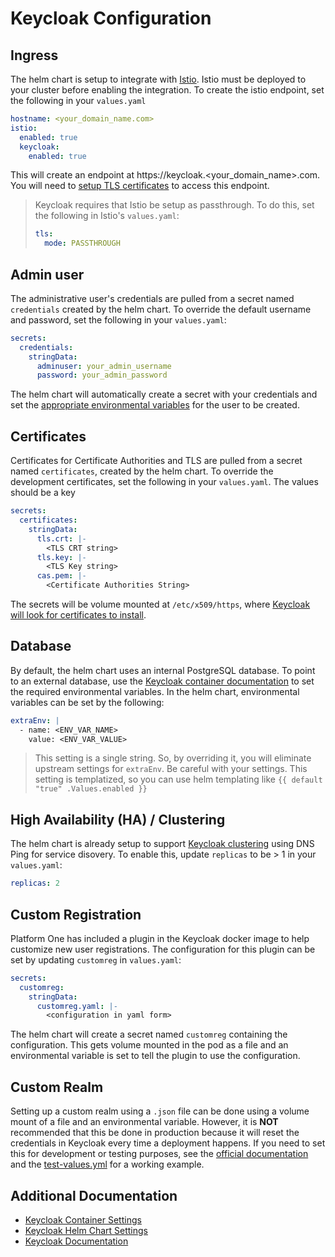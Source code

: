 # Keycloak Configuration

## Ingress

The helm chart is setup to integrate with [Istio](https://istio.io).  Istio must be deployed to your cluster before enabling the integration.  To create the istio endpoint, set the following in your `values.yaml`

```yaml
hostname: <your_domain_name.com>
istio:
  enabled: true
  keycloak:
    enabled: true
```

This will create an endpoint at https://keycloak.<your_domain_name>.com.  You will need to [setup TLS certificates](#certificates) to access this endpoint.

> Keycloak requires that Istio be setup as passthrough.  To do this, set the following in Istio's `values.yaml`:
>
> ```yaml
> tls:
>   mode: PASSTHROUGH
> ```

## Admin user

The administrative user's credentials are pulled from a secret named `credentials` created by the helm chart.  To override the default username and password, set the following in your `values.yaml`:

```yaml
secrets:
  credentials:
    stringData:
      adminuser: your_admin_username
      password: your_admin_password
```

The helm chart will automatically create a secret with your credentials and set the [appropriate environmental variables](https://github.com/codecentric/helm-charts/tree/master/charts/keycloak#creating-a-keycloak-admin-user) for the user to be created.

## Certificates

Certificates for Certificate Authorities and TLS are pulled from a secret named `certificates`, created by the helm chart.  To override the development certificates, set the following in your `values.yaml`.  The values should be a key

```yaml
secrets:
  certificates:
    stringData:
      tls.crt: |-
        <TLS CRT string>
      tls.key: |-
        <TLS Key string>
      cas.pem: |-
        <Certificate Authorities String>
```

The secrets will be volume mounted at `/etc/x509/https`, where [Keycloak will look for certificates to install](https://github.com/keycloak/keycloak-containers/blob/master/server/README.md#setting-up-tlsssl).

## Database

By default, the helm chart uses an internal PostgreSQL database.  To point to an external database, use the [Keycloak container documentation](https://github.com/codecentric/helm-charts/tree/master/charts/keycloak#database-setup) to set the required environmental variables.  In the helm chart, environmental variables can be set by the following:

```yaml
extraEnv: |
  - name: <ENV_VAR_NAME>
    value: <ENV_VAR_VALUE>
```

> This setting is a single string.  So, by overriding it, you will eliminate upstream settings for `extraEnv`.  Be careful with your settings.
> This setting is templatized, so you can use helm templating like `{{ default "true" .Values.enabled }}`

## High Availability (HA) / Clustering

The helm chart is already setup to support [Keycloak clustering](https://github.com/keycloak/keycloak-containers/blob/master/server/README.md#setting-up-tlsssl) using DNS Ping for service disovery.  To enable this, update `replicas` to be > 1 in your `values.yaml`:

```yaml
replicas: 2
```

## Custom Registration

Platform One has included a plugin in the Keycloak docker image to help customize new user registrations.  The configuration for this plugin can be set by updating `customreg` in `values.yaml`:

```yaml
secrets:
  customreg:
    stringData:
      customreg.yaml: |-
        <configuration in yaml form>
```

The helm chart will create a secret named `customreg` containing the configuration.  This gets volume mounted in the pod as a file and an environmental variable is set to tell the plugin to use the configuration.

## Custom Realm

Setting up a custom realm using a `.json` file can be done using a volume mount of a file and an environmental variable.  However, it is **NOT** recommended that this be done in production because it will reset the credentials in Keycloak every time a deployment happens.  If you need to set this for development or testing purposes, see the [official documentation](https://github.com/codecentric/helm-charts/tree/master/charts/keycloak#setting-a-custom-realm) and the [test-values.yml](../tests/test-values.yml) for a working example.

## Additional Documentation

- [Keycloak Container Settings](https://github.com/keycloak/keycloak-containers/blob/master/server/README.md)
- [Keycloak Helm Chart Settings](https://github.com/codecentric/helm-charts/tree/master/charts/keycloak#readme)
- [Keycloak Documentation](https://www.keycloak.org/documentation)